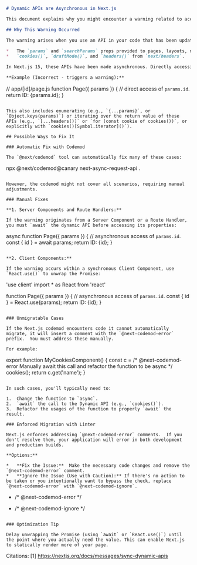 ```md
# Dynamic APIs are Asynchronous in Next.js

This document explains why you might encounter a warning related to accessing certain APIs synchronously in Next.js and provides solutions to address it.

## Why This Warning Occurred

The warning arises when you use an API in your code that has been updated to opt into dynamic rendering. These Dynamic APIs include:

*   The `params` and `searchParams` props provided to pages, layouts, metadata APIs, and route handlers.
*   `cookies()`, `draftMode()`, and `headers()` from `next/headers`.

In Next.js 15, these APIs have been made asynchronous. Directly accessing their properties without awaiting them will trigger a warning. Future versions of Next.js will enforce asynchronous access, making direct synchronous access impossible.

**Example (Incorrect - triggers a warning):**

```
// app/[id]/page.js
function Page({ params }) {
  // direct access of `params.id`.
  return ID: {params.id};
}
```

This also includes enumerating (e.g., `{...params}`, or `Object.keys(params)`) or iterating over the return value of these APIs (e.g., `[...headers()]` or `for (const cookie of cookies())`, or explicitly with `cookies()[Symbol.iterator]()`).

## Possible Ways to Fix It

### Automatic Fix with Codemod

The `@next/codemod` tool can automatically fix many of these cases:

```
npx @next/codemod@canary next-async-request-api .
```

However, the codemod might not cover all scenarios, requiring manual adjustments.

### Manual Fixes

**1. Server Components and Route Handlers:**

If the warning originates from a Server Component or a Route Handler, you must `await` the dynamic API before accessing its properties:

```
async function Page({ params }) {
  // asynchronous access of `params.id`.
  const { id } = await params;
  return ID: {id};
}
```

**2. Client Components:**

If the warning occurs within a synchronous Client Component, use `React.use()` to unwrap the Promise:

```
'use client'
import * as React from 'react'

function Page({ params }) {
  // asynchronous access of `params.id`.
  const { id } = React.use(params);
  return ID: {id};
}
```

### Unmigratable Cases

If the Next.js codemod encounters code it cannot automatically migrate, it will insert a comment with the `@next-codemod-error` prefix.  You must address these manually.

For example:

```
export function MyCookiesComponent() {
  const c =
    /* @next-codemod-error Manually await this call and refactor the function to be async */
    cookies();
  return c.get('name');
}
```

In such cases, you'll typically need to:

1.  Change the function to `async`.
2.  `await` the call to the Dynamic API (e.g., `cookies()`).
3.  Refactor the usages of the function to properly `await` the result.

### Enforced Migration with Linter

Next.js enforces addressing `@next-codemod-error` comments.  If you don't resolve them, your application will error in both development and production builds.

**Options:**

*   **Fix the Issue:**  Make the necessary code changes and remove the `@next-codemod-error` comment.
*   **Ignore the Issue (Use with Caution):** If there's no action to be taken or you intentionally want to bypass the check, replace `@next-codemod-error` with `@next-codemod-ignore`.

```
- /* @next-codemod-error  */
+ /* @next-codemod-ignore */
```

### Optimization Tip

Delay unwrapping the Promise (using `await` or `React.use()`) until the point where you actually need the value. This can enable Next.js to statically render more of your page.
```

Citations:
[1] https://nextjs.org/docs/messages/sync-dynamic-apis